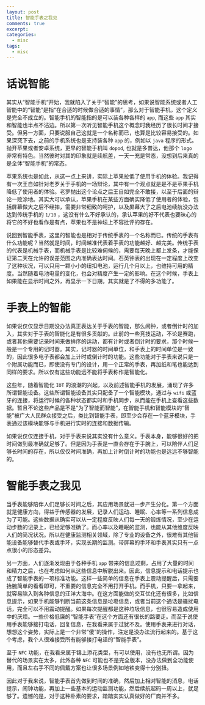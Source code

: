 ```yaml
---
layout: post
title: 智能手表之我见
comments: true
excerpt: 
categories:
  - misc  
tags:
  - misc 
---
```



# 话说智能

其实从“智能手机“开始，我就陷入了关于“智能”的思考，如果说智能系统或者人工智能中的“智能”是指“在合适的时候做合适的事情”，那么对于智能手机，这个定义是完全不成立的。智能手机的智能指的是可以装各种各样的 `app`, 而这些 `app` 其实和智能也半点不沾边。所以第一次听见智能手机这个概念时我经历了很长时间才接受。但另一方面，只要说服自己这就是一个名称而已，也算是比较容易接受的。如果深究下去，之前的手机系统也是支持装各种 `app` 的，例如以 `java` 程序的形式。抛开苹果或者安卓系统，更早的智能手机叫 `dopod`, 也就是多普达，他那个 `logo` 非常有特色。当然彼时对其的印象就是续航差，一天一充是常态，没想到后来真的是全体“智能手机”的常态。

苹果系统也是如此，从这一点上来讲，实际上苹果拉低了使用手机的体验。我记得有一次王自如针对老罗关于手机的一场辩论，其中有一个观点就是是不是苹果手机降低了使用者的体验。老罗抛出这个论点之后王自如完全不敢接，以至于后面的辩论一败涂地。其实大可以承认，苹果手机在某些方面确实降低了使用者的体验，包括屏幕做大之后不经摔，需要非常细致的呵护，以及屏幕大了之后电池续航没办法达到传统手机的 `1/10` ，这没有什么不好承认的，承认苹果的好不代表也要昧心的将它的不好也看作是有点，苹果也不是神坛上不容批评的存在。

说回到智能手表，这里的智能也是相对于传统手表的一个名称而已。传统的手表有什么功能呢？当然就是时间，时间越准代表着手表的功能越好、越完美。传统手表的代表是机械手表，而机械手表是比较难伺候的，需要每天晚上都上发条，才能保证第二天在允许的误差范围之内准确表达时间。石英钟表的出现在一定程度上改变了这种状况，可以只用一颗小小的纽扣电池，运行几个月以上，也维持可用的精度。当然随着电池电量的变化，也会对精度产生一定的影响。在这个时候，手表上如果能在显示时间之外，再显示一下日期，其实就是了不得的多功能了。


# 手表上的智能

如果说仅仅显示日期没办法真正表达关于手表的智能，那么闹钟，或者倒计时的加入，其实对于手表的智能化是有很多贡献的。此前的一些竞技运动，不论是赛跑，或者其他需要记录时间来做排序的运动，都有计时或者倒计时的要求，那个时候一般是一个专用的记时器。其实，记时器的时间单位，和手表上的时间单位是一致的，因此很多电子表都会加上计时或倒计时的功能。这些功能对于手表来说只是一个附属功能而已，即使没有专门的设计，用一个正常的手表，再加纸和笔也能达到同样的要求。所以仅有这些功能远不能将手表称作是智能化。

这些年，随着智能化 `IOT` 的浪潮的兴起，以及前述智能手机的发展，涌现了许多所谓智能设备。这些所谓智能设备其实只配备了一个智能模块，通过与 `wifi` 或蓝牙的连接，将运行时候的各种状态都实时和手机同步，从而能在手机上查看这些数据。暂且不论这些产品是不是“为了智能而智能”，在智能手机和智能模块的“智能”被广大人民群众接受之后，类比到智能手表，即至少会存在一个蓝牙模块，手表通过该模块能够与手机进行实时的连接和数据传输。

如果说仅仅连接手机，对于手表来说其实没有什么意义。手表本身，能够很好的把时间做到最准确就足够了。但是因为手表是一直会存在于手腕上，可以陪伴人们足够长时间的存在，所以仅仅时间准确，再加上计时倒计时的功能也是远远不够智能的。


# 智能手表之我见

当手表能够陪伴人们足够长时间之后，其应用场景就进一步产生分化。第一个方面就是健康方向，得益于传感器的发展，记录人们运动、睡眠、心率等一系列信息成为了可能。这些数据从确实可以从一定程度反映人们每一天的锻炼情况，至少在运动步数的记录上，已经足够准确了。而心率以及睡眠的监测，也能从其他维度反映人们的简况状况。所以在健康监测相关领域，除了专业的设备之外，很难有其他智能设备能够替代手表或手环，实现长期的监测。带屏幕的手环和手表其实只有一点点很小的形态差异。

另一方面，人们逐渐发现由于各种手机 `app` 带来的信息过剩，占用了大量的时间和精力之后，也在考虑如何从这些信息中解脱出来。因此，信息提示和电话提示也成了智能手表的一项标准功能。这样一些简单的信息在手表上震动提醒后，只需要抬腕简单的看看即可，不重要的信息完全不用打开手机。而手机，只要一拿起来，就容易陷入到各种信息的汪洋大海中。在这方面能做的交互优化还有很多，比如信息提示，如果手机能够判断当前这条信息是垃圾信息，或者当前这个通话是骚扰电话，完全可以不用震动提醒。如果每次提醒都是这种垃圾信息，也很容易造成使用中的厌烦。一些价格低廉的“智能手表”在这个方面还有很长的路要走。而至于说使用手表能够接打电话，回复信息，在我看来属于过犹不及。使用手表来进行对话，想想这个姿势，实际上是一个非常“傻”的操作，注定是没办法流行起来的。基于这个考虑，我个人很难接受所有能够接打电话的“智能手表”。

至于 `NFC` 功能，在我看来属于锦上添花类型，有可以使用，没有也无所谓。因为替代的场景实在太多，此外各种 `NFC` 可能也不是完全版本，没办法做到全功能使用，而且左右手不同的佩戴方案也让很多场景例如地铁变得十分别扭。

因此对于我来说，智能手表首先做到时间的准确，然后加上相对智能的消息，电话提示，闹钟功能，再加上一些基本的运动监测功能，然后续航起码一周以上，就足够了。遗憾的是，对于这种朴素的要求，踏踏实实认真做好的厂商并不多。
